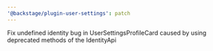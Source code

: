 ```yaml
---
'@backstage/plugin-user-settings': patch
---
```


Fix undefined identity bug in UserSettingsProfileCard caused by using deprecated methods of the IdentityApi
